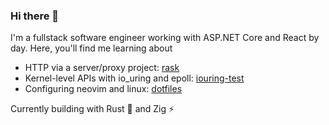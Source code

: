### Hi there 👋
I'm a fullstack software engineer working with ASP.NET Core and React by day. Here, you'll find me learning about
- HTTP via a server/proxy project: [rask](https://github.com/ryanseipp/rask)
- Kernel-level APIs with io_uring and epoll: [iouring-test](https://github.com/ryanseipp/iouring-test)
- Configuring neovim and linux: [dotfiles](https://github.com/ryanseipp/dotfiles)

Currently building with Rust 🦀 and Zig ⚡
